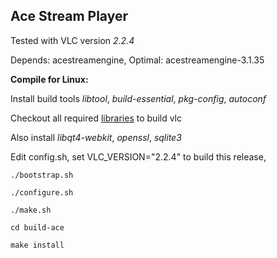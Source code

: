 Ace Stream Player
-----------------

Tested with VLC version *2.2.4*

Depends: acestreamengine,
Optimal: acestreamengine-3.1.35

**Compile for Linux:** 

Install build tools *libtool*, *build-essential*, *pkg-config*, *autoconf*

Checkout all required [libraries] to build vlc

Also install *libqt4-webkit*, *openssl*, *sqlite3*

Edit config.sh, set VLC_VERSION="2.2.4" to build this release,

`./bootstrap.sh`

`./configure.sh`

`./make.sh`

`cd build-ace`

`make install`

[libraries]:https://wiki.videolan.org/Contrib_Status/
